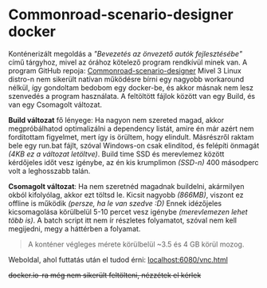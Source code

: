 # Commonroad-scenario-designer docker
Konténerizált megoldás a *"Bevezetés az önvezető autók fejlesztésébe"* című tárgyhoz, mivel az órához kötelező program rendkívül minek van.
A program GitHub repoja: [Commonroad-scenario-designer](https://github.com/CommonRoad/commonroad-scenario-designer)
Mivel 3 Linux distro-n nem sikerült natívan működésre bírni egy nagyobb workaround nélkül, így gondoltam bedobom egy docker-be, és akkor másnak nem lesz szenvedés a program használata.
A feltöltött fájlok között van egy Build, és van egy Csomagolt változat.

**Build változat** fő lényege: Ha nagyon nem szereted magad, akkor megpróbálhatod optimalizálni a dependency listát, amire én már azért nem fordítottam figyelmet, mert így is örültem, hogy elindult.
Másrészről raktam bele egy run.bat fájlt, szóval Windows-on csak elindítod, és felépíti önmagát *(4KB ez a változat letöltve)*.
Build time SSD és merevlemez között kérdőjeles időt vesz igénybe, az én kis krumplimon *(SSD-n)* 400 másodperc volt a leghosszabb talán. 

**Csomagolt változat**: Ha nem szeretnéd magadnak buildelni, akármilyen okból kifolyólag, akkor ezt töltsd le. Kicsit nagyobb *(866MB)*, viszont ez offline is működik *(persze, ha le van szedve :D)*
Ennek idézőjeles kicsomagolása körülbelül 5-10 percet vesz igénybe *(merevlemezen lehet több is)*. A batch script itt nem ír részletes folyamatot, szóval nem kell megijedni, megy a háttérben a folyamat.

> A konténer végleges mérete körülbelül ~3.5 és 4 GB körül mozog.

Weboldal, ahol futtatás után el tudod érni: [localhost:6080/vnc.html](http://localhost:6080/vnc.html) 

~~docker.io-ra még nem sikerült feltölteni, nézzétek el kérlek~~
